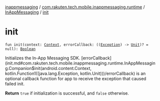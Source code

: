 [inappmessaging](../../index.md) / [com.rakuten.tech.mobile.inappmessaging.runtime](../index.md) / [InAppMessaging](index.md) / [init](./init.md)

# init

`fun init(context: `[`Context`](https://developer.android.com/reference/android/content/Context.html)`, errorCallback: ((`[`Exception`](https://kotlinlang.org/api/latest/jvm/stdlib/kotlin/-exception/index.html)`) -> `[`Unit`](https://kotlinlang.org/api/latest/jvm/stdlib/kotlin/-unit/index.html)`)? = null): `[`Boolean`](https://kotlinlang.org/api/latest/jvm/stdlib/kotlin/-boolean/index.html)

Initializes the In-App Messaging SDK. [errorCallback](init.md#com.rakuten.tech.mobile.inappmessaging.runtime.InAppMessaging.Companion$init(android.content.Context, kotlin.Function1((java.lang.Exception, kotlin.Unit)))/errorCallback) is an optional callback function for
app to receive the exception that caused failed init.

**Return**
`true` if initialization is successful, and `false` otherwise.

